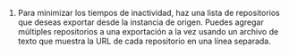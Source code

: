 1. Para minimizar los tiempos de inactividad, haz una lista de repositorios que deseas exportar desde la instancia de origen. Puedes agregar múltiples repositorios a una exportación a la vez usando un archivo de texto que muestra la URL de cada repositorio en una línea separada.
